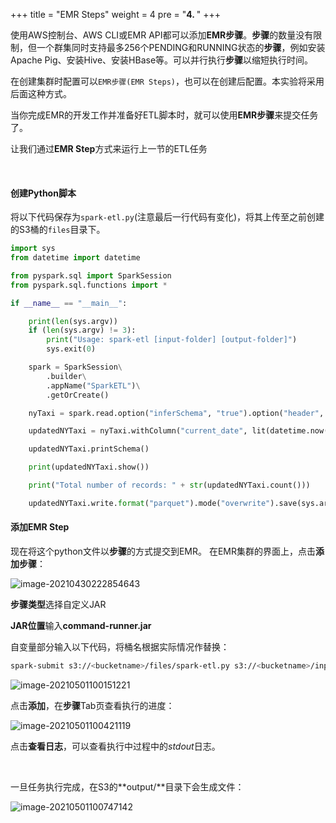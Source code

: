 +++
title = "EMR Steps"
weight = 4
pre = "<b>4. </b>"
+++











使用AWS控制台、AWS CLI或EMR API都可以添加**EMR步骤**。**步骤**的数量没有限制，但一个群集同时支持最多256个PENDING和RUNNING状态的**步骤**，例如安装Apache Pig、安装Hive、安装HBase等。可以并行执行**步骤**以缩短执行时间。

在创建集群时配置可以`EMR步骤(EMR Steps)`，也可以在创建后配置。本实验将采用后面这种方式。

当你完成EMR的开发工作并准备好ETL脚本时，就可以使用**EMR步骤**来提交任务了。

让我们通过**EMR Step**方式来运行上一节的ETL任务

<br>

#### 

#### 创建Python脚本

将以下代码保存为`spark-etl.py`(注意最后一行代码有变化)，将其上传至之前创建的S3桶的`files`目录下。

```python
import sys
from datetime import datetime

from pyspark.sql import SparkSession
from pyspark.sql.functions import *

if __name__ == "__main__":

    print(len(sys.argv))
    if (len(sys.argv) != 3):
        print("Usage: spark-etl [input-folder] [output-folder]")
        sys.exit(0)

    spark = SparkSession\
        .builder\
        .appName("SparkETL")\
        .getOrCreate()

    nyTaxi = spark.read.option("inferSchema", "true").option("header", "true").csv(sys.argv[1])

    updatedNYTaxi = nyTaxi.withColumn("current_date", lit(datetime.now()))

    updatedNYTaxi.printSchema()

    print(updatedNYTaxi.show())

    print("Total number of records: " + str(updatedNYTaxi.count()))

    updatedNYTaxi.write.format("parquet").mode("overwrite").save(sys.argv[2])
```



#### 添加EMR Step

现在将这个python文件以**步骤**的方式提交到EMR。 在EMR集群的界面上，点击**添加步骤**：

![image-20210430222854643](https://pingfan.s3.amazonaws.com/pic3/725o7.png)



**步骤类型**选择自定义JAR

**JAR位置**输入**command-runner.jar**

自变量部分输入以下代码，将桶名根据实际情况作替换：

```bash
spark-submit s3://<bucketname>/files/spark-etl.py s3://<bucketname>/input s3://<bucketname>/output
```



![image-20210501100151221](https://pingfan.s3.amazonaws.com/pic3/oz1m1.png)

点击**添加**，在**步骤**Tab页查看执行的进度：

![image-20210501100421119](https://pingfan.s3.amazonaws.com/pic3/0z8m7.png)

点击**查看日志**，可以查看执行中过程中的*stdout*日志。

<br>

一旦任务执行完成，在S3的**output/**目录下会生成文件：

![image-20210501100747142](https://pingfan.s3.amazonaws.com/pic3/7g2am.png)








